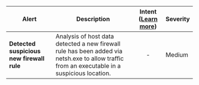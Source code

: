 |Alert|Description|Intent ([Learn more](#intentions))|Severity|
|----|----|:----:|--|
|**Detected suspicious new firewall rule**|Analysis of host data detected a new firewall rule has been added via netsh.exe to allow traffic from an executable in a suspicious location.|-|Medium|


